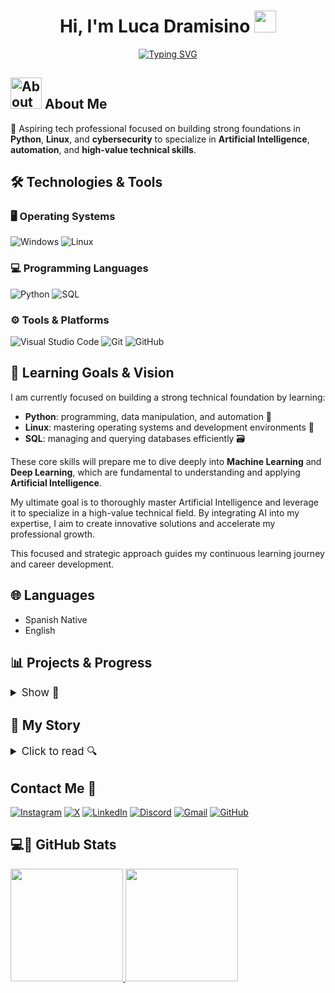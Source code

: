 <h1 align="center">Hi, I'm Luca Dramisino <img src="https://media.giphy.com/media/hvRJCLFzcasrR4ia7z/giphy.gif" width="35"></h1>

<p align="center">
  <a href="https://github.com/DenverCoder1/readme-typing-svg">
    <img src="https://readme-typing-svg.herokuapp.com/?lines=Aspiring%20AI%20Engineer&;ACfont=Fira%20Code&center=true&width=440&height=30" alt="Typing SVG">
  </a>
</p>

## <picture><img src="https://github.com/7oSkaaa/7oSkaaa/blob/main/Images/about_me.gif?raw=true" width="50px" alt="About Me"></picture> About Me

🚀 Aspiring tech professional focused on building strong foundations in **Python**, **Linux**, and **cybersecurity** to specialize in **Artificial Intelligence**, **automation**, and **high-value technical skills**.



## 🛠 Technologies & Tools

### 🖥 Operating Systems  
![Windows](https://img.shields.io/badge/Windows-0078D6?style=for-the-badge&logo=windows&logoColor=white)  ![Linux](https://img.shields.io/badge/Linux-FCC624?style=for-the-badge&logo=linux&logoColor=black)  

### 💻 Programming Languages  
![Python](https://img.shields.io/badge/python-3670A0?style=for-the-badge&logo=python&logoColor=ffdd54)  ![SQL](https://img.shields.io/badge/SQL-4479A1?style=for-the-badge&logo=sql&logoColor=white)  

### ⚙️ Tools & Platforms  
![Visual Studio Code](https://img.shields.io/badge/Visual%20Studio%20Code-0078d7.svg?style=for-the-badge&logo=visual-studio-code&logoColor=white) ![Git](https://img.shields.io/badge/git-F05032?style=for-the-badge&logo=git&logoColor=white)  ![GitHub](https://img.shields.io/badge/github-181717?style=for-the-badge&logo=github&logoColor=white)



## 🎯 Learning Goals & Vision

I am currently focused on building a strong technical foundation by learning:

- **Python**: programming, data manipulation, and automation  🐍
- **Linux**: mastering operating systems and development environments 🐧
- **SQL**: managing and querying databases efficiently 🗃️

These core skills will prepare me to dive deeply into **Machine Learning** and **Deep Learning**, which are fundamental to understanding and applying **Artificial Intelligence**.

My ultimate goal is to thoroughly master Artificial Intelligence and leverage it to specialize in a high-value technical field. By integrating AI into my expertise, I aim to create innovative solutions and accelerate my professional growth.

This focused and strategic approach guides my continuous learning journey and career development.

## 🌐 Languages

- Spanish Native  
- English



## 📊 Projects & Progress

<details>
  <summary style="font-size:1.2em; cursor:pointer; user-select:none;">Show 📁 </summary>

### Project 1 - [Name]
**Description:** 

**Date:**

**Link:** [repository](#)

---

### Project 2 - [Name]
**Description:** 

**Date:**   

**Link:** [repository](#)

</details>

<h2 style="font-size:1.5em; font-weight:bold;">📖 My Story</h2>

<details>
  <summary style="font-size:1.2em; cursor:pointer; user-select:none;">Click to read 🔍</summary>

Since I was very young, I have been passionate about console video games, but everything changed when I was 14 years old and started to get interested in playing with a keyboard and mouse, especially Fortnite.

At that time, I was using my dad's PC, which had integrated graphics and limited performance. Motivated by the desire to have a better setup, I taught myself almost everything about computers during that period: how each component works, how to assemble them, operating system optimization, and much more.

Having limited hardware pushed me to constantly research and experiment to optimize its performance. During this process, I spent many hours exploring YouTube content and acquiring knowledge about hardware, software, and operating systems.

At the same time, my internet connection was poor, which led me to study how networks and connections work to improve it. By diving deeper into this subject, I discovered how networks operate and developed a growing interest in privacy and personal cybersecurity.

This knowledge of digital security opened doors to related fields such as investments, the financial market, finance, blockchain, and the web3 ecosystem. Amidst all this, one concept repeatedly caught my attention: artificial intelligence.

Artificial intelligence became my primary motivation to learn programming and leverage technology, aiming not only to understand it but also to harness its full potential for the future.

My brother acquired a high-performance PC that I now use to seriously pursue my goals. I am learning Python as a foundation to develop skills in artificial intelligence and progress toward a solid professional profile in technology.

</details>

## Contact Me 📩

[![Instagram](https://img.shields.io/badge/Instagram-E4405F?style=for-the-badge&logo=instagram&logoColor=white)](https://www.instagram.com/luca_dramisino/) [![X](https://img.shields.io/badge/X-1DA1F2?style=for-the-badge&logo=x-twitter&logoColor=white)](https://x.com/Luca_Dramisino) [![LinkedIn](https://img.shields.io/badge/LinkedIn-0A66C2?style=for-the-badge&logo=linkedin&logoColor=white)](https://linkedin.com/in/luca-dramisino-a79845371) [![Discord](https://img.shields.io/badge/Discord-7289DA?style=for-the-badge&logo=discord&logoColor=white)](https://discord.gg/EsvzGsZHPM) [![Gmail](https://img.shields.io/badge/Gmail-D14836?style=for-the-badge&logo=gmail&logoColor=white)](https://mail.google.com/mail/?view=cm&fs=1&to=luca.dramisino.2007@gmail.com) [![GitHub](https://img.shields.io/badge/GitHub-181717?style=for-the-badge&logo=github&logoColor=white)](https://github.com/LucaDramisino)


## 💻🚀 GitHub Stats 

  <a href="https://github.com/LucaDramisino">
    <img height="180em" src="https://github-readme-stats-eight-theta.vercel.app/api?username=LucaDramisino&show_icons=true&theme=algolia&include_all_commits=true&count_private=true"/>
  </a>
  <a href="https://github.com/LucaDramisino">
    <img height="180em" src="https://github-readme-stats-eight-theta.vercel.app/api/top-langs/?username=LucaDramisino&layout=compact&langs_count=8&theme=algolia"/>
  </a>
</p>

















   


















